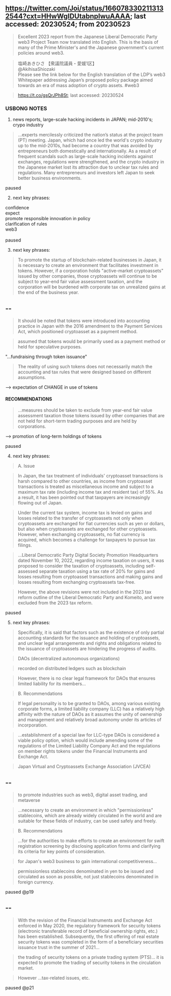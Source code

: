 ## https://twitter.com/Joi/status/1660783302113132544?cxt=HHwWgIDUtabnpIwuAAAA; last accessed: 20230524; from 20230523

> Excellent 2023 report from the Japanese Liberal Democratic Party web3 Project Team now translated into English. This is the basis of many of the Prime Minister's and the Japanese government's current policies around web3.

> 塩崎あきひさ 【衆議院議員・愛媛1区】<br/>
> @AkihisaShiozaki<br/>
> Please see the link below for the English translation of the LDP’s web3 Whitepaper addressing Japan’s proposed policy package aimed towards an era of mass adoption of crypto assets. #web3 

> https://t.co/gsQrJPh8St; last accessed: 20230524

### USBONG NOTES

1) news reports, large-scale hacking incidents in JAPAN; mid-2010's; crypo industry

> ...experts mercilessly criticized the nation’s status at the project team (PT) meeting. Japan, which had once led the world's crypto industry up to the mid-2010s, had become a country that was avoided by entrepreneurs both domestically and internationally. As a result of frequent scandals such as large-scale hacking incidents against exchanges, regulations were strengthened, and the crypto industry in the Japanese market lost its attraction due to unclear tax rules and regulations. Many entrepreneurs and investors left Japan to seek better business environments.

paused

2) next key phrases:

confidence<br/>
expect<br/>
promote responsible innovation in policy<br/>
clarification of rules<br/>
web3<br/>
<br/>
paused

3) next key phrases:

> To promote the startup of blockchain-related businesses in Japan, it is necessary to create an environment that facilitates investment in tokens. However, if a corporation holds "active-market cryptoassets" issued by other companies, those cryptoassets will continue to be subject to year-end fair value assessment taxation, and the corporation will be burdened with corporate tax on unrealized gains at the end of the business year.

## --

> It should be noted that tokens were introduced into accounting practice in Japan with the 2016 amendment to the Payment Services Act, which positioned cryptoasset as a payment method.

> assumed that tokens would be primarily used as a payment method or held for speculative purposes.

"...fundraising through token issuance"

> The reality of using such tokens does not necessarily match the accounting and tax rules that were designed based on different assumptions.

--> expectation of CHANGE in use of tokens

#### RECOMMENDATIONS

> ...measures should be taken to exclude from year-end fair value assessment taxation those tokens issued by other companies that are not held for short-term trading purposes and are held by corporations.

--> promotion of long-term holdings of tokens

paused

4) next key phrases:

> A. Issue

> In Japan, the tax treatment of individuals' cryptoasset transactions is harsh compared to other countries, as income from cryptoasset transactions is treated as miscellaneous income and subject to a maximum tax rate (including income tax and resident tax) of 55%. As a result, it has been pointed out that taxpayers are increasingly flowing out of Japan.

> Under the current tax system, income tax is levied on gains and losses related to the transfer of cryptoassets not only when cryptoassets are exchanged for fiat currencies such as yen or dollars, but also when cryptoassets are exchanged for other cryptoassets. However, when exchanging cryptoassets, no fiat currency is acquired, which becomes a challenge for taxpayers to pursue tax filings.

> ...Liberal Democratic Party Digital Society Promotion Headquarters dated November 10, 2022, regarding income taxation on users, it was proposed to consider the taxation of cryptoassets, including self-assessed separate taxation using a tax rate of 20% for gains and losses resulting from cryptoasset transactions and making gains and losses resulting from exchanging cryptoassets tax-free.

> However, the above revisions were not included in the 2023 tax reform outline of the Liberal Democratic Party and Komeito, and were excluded from the 2023 tax reform.

paused

5) next key phrases:

> Specifically, it is said that factors such as the existence of only partial accounting standards for the issuance and holding of cryptoassets, and unclear legal arrangements and rights and obligations related to the issuance of cryptoassets are hindering the progress of audits.


> DAOs (decentralized autonomous organizations)

> recorded on distributed ledgers such as blockchain

> However, there is no clear legal framework for DAOs that ensures limited liability for its members...

> B. Recommendations

> If legal personality is to be granted to DAOs, among various existing corporate forms, a limited liability company (LLC) has a relatively high affinity with the nature of DAOs as it assumes the unity of ownership and management and relatively broad autonomy under its articles of incorporation.

> ...establishment of a special law for LLC-type DAOs is considered a viable policy option, which would include amending some of the regulations of the Limited Liability Company Act and the regulations on member rights tokens under the Financial Instruments and Exchange Act.

> Japan Virtual and Cryptoassets Exchange Association (JVCEA)

## --

> to promote industries such as web3, digital asset trading, and metaverse

> ...necessary to create an environment in which "permissionless" stablecoins, which are already widely circulated in the world and are suitable for these fields of industry, can be used safely and freely.

> B. Recommendations

> ...for the authorities to make efforts to create an environment for swift registration screening by disclosing application forms and clarifying its criteria for key points of consideration.

> for Japan's web3 business to gain international competitiveness...

> permissionless stablecoins denominated in yen to be issued and circulated as soon as possible, not just stablecoins denominated in foreign currency.

paused @p19

## --

> With the revision of the Financial Instruments and Exchange Act enforced in May 2020, the regulatory framework for security tokens (electronic transferable record of beneficial ownership rights, etc.) has been established. Subsequently, the first offering of real estate security tokens was completed in the form of a beneficiary securities issuance trust in the summer of 2021...

> the trading of security tokens on a private trading system (PTS)... it is expected to promote the trading of security tokens in the circulation market.

> However ...tax-related issues, etc.

paused @p21
